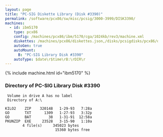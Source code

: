 ```yaml
---
layout: page
title: "PC-SIG Diskette Library (Disk #3390)"
permalink: /software/pcx86/sw/misc/pcsig/3000-3999/DISK3390/
machines:
  - id: ibm5170
    type: pcx86
    config: /machines/pcx86/ibm/5170/cga/1024kb/rev3/machine.xml
    diskettes: /machines/pcx86/diskettes.json,/disks/pcsigdisks/pcx86/diskettes.json
    autoGen: true
    autoMount:
      B: "PC-SIG Library Disk #3390"
    autoType: $date\r$time\rB:\rDIR\r
---
```


{% include machine.html id="ibm5170" %}

### Directory of PC-SIG Library Disk #3390

     Volume in drive A has no label
     Directory of A:\

    KILO2    ZIP    320148   1-29-93   7:28a
    GO       TXT      1309   1-27-93   3:32p
    GO       BAT        38   1-31-91  12:58a
    PKUNZIP  EXE     23528   3-15-90   1:10a
            4 file(s)     345023 bytes
                           15360 bytes free
